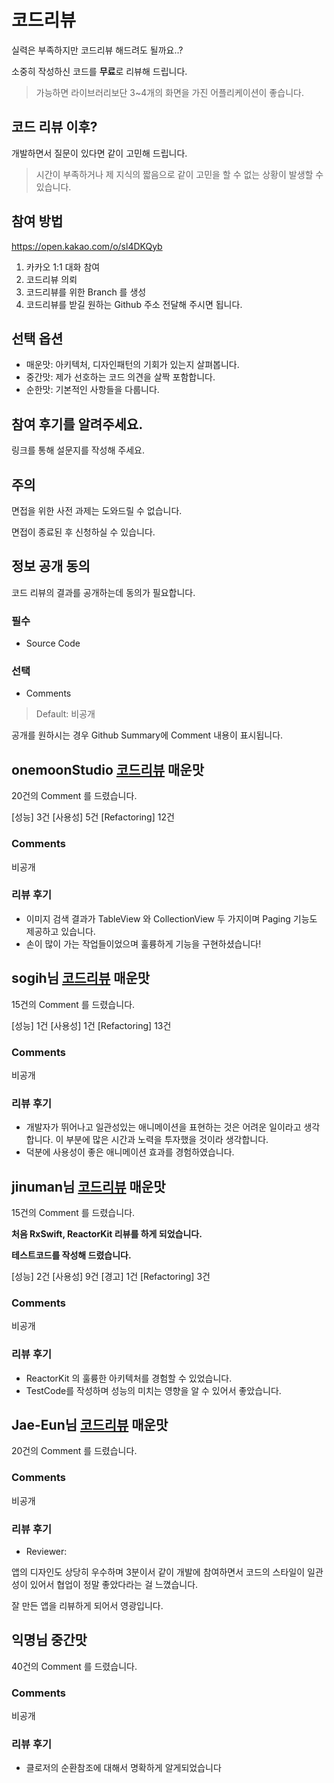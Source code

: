 # 코드리뷰

실력은 부족하지만 코드리뷰 해드려도 될까요..?

소중히 작성하신 코드를 **무료**로 리뷰해 드립니다. 

> 가능하면 라이브러리보단 3~4개의 화면을 가진 어플리케이션이 좋습니다.

## 코드 리뷰 이후? 
개발하면서 질문이 있다면 같이 고민해 드립니다.
> 시간이 부족하거나 제 지식의 짧음으로 같이 고민을 할 수 없는 상황이 발생할 수 있습니다.

## 참여 방법 
https://open.kakao.com/o/sl4DKQyb 

1. 카카오 1:1 대화 참여
2. 코드리뷰 의뢰 
3. 코드리뷰를 위한 Branch 를 생성 
4. 코드리뷰를 받길 원하는 Github 주소 전달해 주시면 됩니다.

## 선택 옵션
* 매운맛: 아키텍처, 디자인패턴의 기회가 있는지 살펴봅니다.
* 중간맛: 제가 선호하는 코드 의견을 살짝 포함합니다.
* 순한맛: 기본적인 사항들을 다룹니다.


## 참여 후기를 알려주세요.
링크를 통해 설문지를 작성해 주세요.

## 주의
면접을 위한 사전 과제는 도와드릴 수 없습니다. 

면접이 종료된 후 신청하실 수 있습니다. 

## 정보 공개 동의
코드 리뷰의 결과를 공개하는데 동의가 필요합니다.
### 필수 
* Source Code
### 선택
* Comments 
> Default: 비공개

공개를 원하시는 경우 Github Summary에 Comment 내용이 표시됩니다.



## onemoonStudio [코드리뷰](https://github.com/ios-codereview/randomImage) 매운맛
20건의 Comment 를 드렸습니다. 

[성능] 3건 [사용성] 5건 [Refactoring] 12건

### Comments
비공개

### 리뷰 후기
 * 이미지 검색 결과가 TableView 와 CollectionView 두 가지이며 Paging 기능도 제공하고 있습니다.
 * 손이 많이 가는 작업들이었으며 훌륭하게 기능을 구현하셨습니다!

## sogih님 [코드리뷰](https://github.com/ios-codereview/github-user-search-ios) 매운맛
15건의 Comment 를 드렸습니다. 

[성능] 1건 [사용성] 1건 [Refactoring] 13건

### Comments
비공개

### 리뷰 후기
* 개발자가 뛰어나고 일관성있는 애니메이션을 표현하는 것은 어려운 일이라고 생각합니다.
이 부분에 많은 시간과 노력을 투자했을 것이라 생각합니다. 
* 덕분에 사용성이 좋은 애니메이션 효과를 경험하였습니다.

## jinuman님 [코드리뷰](https://github.com/ios-codereview/github-user-search-ios) 매운맛
15건의 Comment 를 드렸습니다. 

__처음 RxSwift, ReactorKit 리뷰를 하게 되었습니다.__

**테스트코드를 작성해 드렸습니다.**

[성능] 2건 [사용성] 9건 [경고] 1건 [Refactoring] 3건
### Comments
비공개

### 리뷰 후기
* ReactorKit 의 훌륭한 아키텍처를 경험할 수 있었습니다.
* TestCode를 작성하며 성능의 미치는 영향을 알 수 있어서 좋았습니다.


## Jae-Eun님 [코드리뷰](https://github.com/ios-codereview/Toonie) 매운맛
20건의 Comment 를 드렸습니다.
### Comments
비공개
### 리뷰 후기
* Reviewer: 

앱의 디자인도 상당히 우수하며 3분이서 같이 개발에 참여하면서 코드의 스타일이 일관성이 있어서 협업이 정말 좋았다라는 걸 느꼈습니다.

잘 만든 앱을 리뷰하게 되어서 영광입니다.

## 익명님 중간맛
40건의 Comment 를 드렸습니다.
### Comments
비공개
### 리뷰 후기
* 클로저의 순환참조에 대해서 명확하게 알게되었습니다

